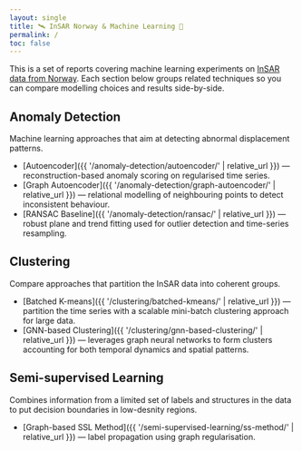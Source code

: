 ```yaml
---
layout: single
title: 🛰️ InSAR Norway & Machine Learning 🤖
permalink: /
toc: false
---
```


This is a set of reports covering machine learning experiments on [InSAR data from Norway](https://insar.ngu.no/). Each section below groups related techniques so you can compare modelling choices and results side-by-side.

## Anomaly Detection

Machine learning approaches that aim at detecting abnormal displacement patterns.

- [Autoencoder]({{ '/anomaly-detection/autoencoder/' | relative_url }}) — reconstruction-based anomaly scoring on regularised time series.
- [Graph Autoencoder]({{ '/anomaly-detection/graph-autoencoder/' | relative_url }}) — relational modelling of neighbouring points to detect inconsistent behaviour.
- [RANSAC Baseline]({{ '/anomaly-detection/ransac/' | relative_url }}) — robust plane and trend fitting used for outlier detection and time-series resampling.

## Clustering

Compare approaches that partition the InSAR data into coherent groups.

- [Batched K-means]({{ '/clustering/batched-kmeans/' | relative_url }}) — partition the time series with a scalable mini-batch clustering approach for large data.
- [GNN-based Clustering]({{ '/clustering/gnn-based-clustering/' | relative_url }}) — leverages graph neural networks to form clusters accounting for both temporal dynamics and spatial patterns.

## Semi-supervised Learning

Combines information from a limited set of labels and structures in the data to put decision boundaries in low-desnity regions.

- [Graph-based SSL Method]({{ '/semi-supervised-learning/ss-method/' | relative_url }}) — label propagation using graph regularisation.

